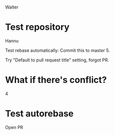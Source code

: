 Walter

# Test repository

Hannu

Test rebase automatically: Commit this to master 5.

Try "Default to pull request title" setting, forgot PR.

# What if there's conflict?

4

# Test autorebase

Open PR
